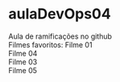# aulaDevOps04
Aula de ramificações no github<br>
Filmes favoritos:
Filme 01<br>
Filme 04<br>
Filme 03<br>
Filme 05<br>

